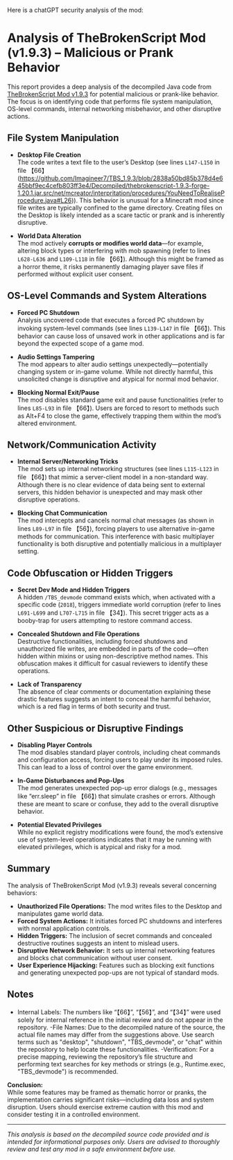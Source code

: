 Here is a chatGPT security analysis of the mod:

# Analysis of TheBrokenScript Mod (v1.9.3) – Malicious or Prank Behavior

This report provides a deep analysis of the decompiled Java code from [TheBrokenScript Mod v1.9.3](https://github.com/Imagineer7/TBS_1.9.3/tree/main/Decompiled/thebrokenscript-1.9.3-forge-1.20.1.jar.src) for potential malicious or prank-like behavior. The focus is on identifying code that performs file system manipulation, OS-level commands, internal networking misbehavior, and other disruptive actions.

## File System Manipulation

- **Desktop File Creation**  
  The code writes a text file to the user’s Desktop (see lines `L147-L150` in file 【66】(https://github.com/Imagineer7/TBS_1.9.3/blob/2838a50bd85b378d4e645bbf9ec4cefb803ff3e4/Decompiled/thebrokenscript-1.9.3-forge-1.20.1.jar.src/net/mcreator/interpritation/procedures/YouNeedToRealiseProcedure.java#L26)). This behavior is unusual for a Minecraft mod since file writes are typically confined to the game directory. Creating files on the Desktop is likely intended as a scare tactic or prank and is inherently disruptive.

- **World Data Alteration**  
  The mod actively **corrupts or modifies world data**—for example, altering block types or interfering with mob spawning (refer to lines `L628-L636` and `L109-L118` in file 【66】). Although this might be framed as a horror theme, it risks permanently damaging player save files if performed without explicit user consent.

## OS-Level Commands and System Alterations

- **Forced PC Shutdown**  
  Analysis uncovered code that executes a forced PC shutdown by invoking system-level commands (see lines `L139-L147` in file 【66】). This behavior can cause loss of unsaved work in other applications and is far beyond the expected scope of a game mod.

- **Audio Settings Tampering**  
  The mod appears to alter audio settings unexpectedly—potentially changing system or in-game volume. While not directly harmful, this unsolicited change is disruptive and atypical for normal mod behavior.

- **Blocking Normal Exit/Pause**  
  The mod disables standard game exit and pause functionalities (refer to lines `L85-L93` in file 【66】). Users are forced to resort to methods such as Alt+F4 to close the game, effectively trapping them within the mod’s altered environment.

## Network/Communication Activity

- **Internal Server/Networking Tricks**  
  The mod sets up internal networking structures (see lines `L115-L123` in file 【66】) that mimic a server-client model in a non-standard way. Although there is no clear evidence of data being sent to external servers, this hidden behavior is unexpected and may mask other disruptive operations.

- **Blocking Chat Communication**  
  The mod intercepts and cancels normal chat messages (as shown in lines `L89-L97` in file 【56】), forcing players to use alternative in-game methods for communication. This interference with basic multiplayer functionality is both disruptive and potentially malicious in a multiplayer setting.

## Code Obfuscation or Hidden Triggers

- **Secret Dev Mode and Hidden Triggers**  
  A hidden `/TBS_devmode` command exists which, when activated with a specific code (`2018`), triggers immediate world corruption (refer to lines `L691-L699` and `L707-L715` in file 【34】). This secret trigger acts as a booby-trap for users attempting to restore command access.

- **Concealed Shutdown and File Operations**  
  Destructive functionalities, including forced shutdowns and unauthorized file writes, are embedded in parts of the code—often hidden within mixins or using non-descriptive method names. This obfuscation makes it difficult for casual reviewers to identify these operations.

- **Lack of Transparency**  
  The absence of clear comments or documentation explaining these drastic features suggests an intent to conceal the harmful behavior, which is a red flag in terms of both security and trust.

## Other Suspicious or Disruptive Findings

- **Disabling Player Controls**  
  The mod disables standard player controls, including cheat commands and configuration access, forcing users to play under its imposed rules. This can lead to a loss of control over the game environment.

- **In-Game Disturbances and Pop-Ups**  
  The mod generates unexpected pop-up error dialogs (e.g., messages like “err.sleep” in file 【66】) that simulate crashes or errors. Although these are meant to scare or confuse, they add to the overall disruptive behavior.

- **Potential Elevated Privileges**  
  While no explicit registry modifications were found, the mod’s extensive use of system-level operations indicates that it may be running with elevated privileges, which is atypical and risky for a mod.

## Summary

The analysis of TheBrokenScript Mod (v1.9.3) reveals several concerning behaviors:

- **Unauthorized File Operations:** The mod writes files to the Desktop and manipulates game world data.
- **Forced System Actions:** It initiates forced PC shutdowns and interferes with normal application controls.
- **Hidden Triggers:** The inclusion of secret commands and concealed destructive routines suggests an intent to mislead users.
- **Disruptive Network Behavior:** It sets up internal networking features and blocks chat communication without user consent.
- **User Experience Hijacking:** Features such as blocking exit functions and generating unexpected pop-ups are not typical of standard mods.
## Notes
- Internal Labels: The numbers like “【66】”, “【56】”, and “【34】” were used solely for internal reference in the initial review and do not appear in the repository.
-File Names: Due to the decompiled nature of the source, the actual file names may differ from the suggestions above. Use search terms such as "desktop", "shutdown", "TBS_devmode", or "chat" within the repository to help locate these functionalities.
-Verification: For a precise mapping, reviewing the repository’s file structure and performing text searches for key methods or strings (e.g., Runtime.exec, "TBS_devmode") is recommended.

**Conclusion:**  
While some features may be framed as thematic horror or pranks, the implementation carries significant risks—including data loss and system disruption. Users should exercise extreme caution with this mod and consider testing it in a controlled environment.

---

*This analysis is based on the decompiled source code provided and is intended for informational purposes only. Users are advised to thoroughly review and test any mod in a safe environment before use.*
